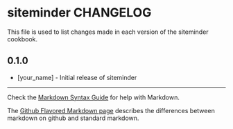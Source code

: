 siteminder CHANGELOG
====================

This file is used to list changes made in each version of the siteminder cookbook.

0.1.0
-----
- [your_name] - Initial release of siteminder

- - -
Check the [Markdown Syntax Guide](http://daringfireball.net/projects/markdown/syntax) for help with Markdown.

The [Github Flavored Markdown page](http://github.github.com/github-flavored-markdown/) describes the differences between markdown on github and standard markdown.
